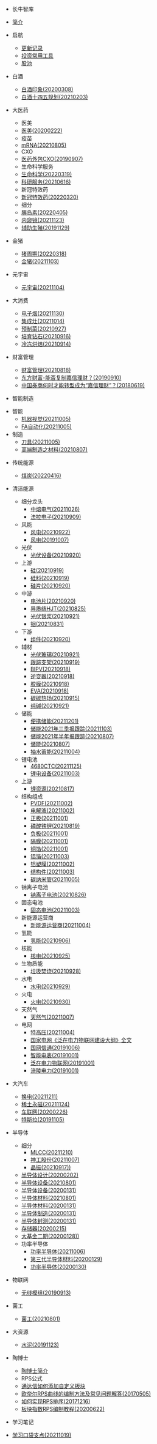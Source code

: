 * 长牛智库

* [简介](README.md)

* 启航
    - [更新记录](myHistory.md)
	- [投资常用工具](myTool.md)
	- [股池](股池/股池.md)
* 白酒
    - [白酒印象(20200308)](/白酒/白酒印象(20200308).md)
	- [白酒十四五规划(20210203)](/白酒/白酒十四五规划(20210203).md)
* 大医药
	* 医美
     - [医美(20200222)](医美/医美(20200222).md)
	* 疫苗
     - [mRNA(20210805)](疫苗/mRNA(20210805).md)  
	* CXO
	 - [医药外包CXO(20190907)](CXO/医药外包CXO(20190907).md)
	* 生命科学服务
	 - [生命科学(20220319)](科研服务/生命科学(20220319).md)
	 - [科研服务(20210616)](科研服务/科研服务(20210616).md)
	* 新冠特效药
	- [新冠特效药(20220320)](大医药/新冠特效药/新冠特效药(20220320).md)
	* 细分
	 - [胰岛素(20220405)](大医药/胰岛素/胰岛素(20220405).md)
	 - [内窥镜(20211123)](大医药/内窥镜/内窥镜(20211123).md)
	 - [辅助生殖(20191129)](辅助生殖/辅助生殖(20191129).md)
  
* 金猪
    - [猪周期(20220318)](大消费/猪周期(20220318).md)
    - [金猪(20211103)](大消费/金猪(20211103).md)
* 元宇宙
  
    - [元宇宙(20211104)](元宇宙/元宇宙(20211104).md)
* 大消费
    - [电子烟(20211130)](大消费/电子烟(20211130).md)
    - [集成灶(20211014)](大消费/集成灶(20211014).md)
    - [预制菜(20210927)](大消费/预制菜(20210927).md)
    - [培育钻石(20210916)](大消费/培育钻石(20210916).md)
    - [冷冻烘焙(20210914)](大消费/冷冻烘焙(20210914).md)
* 财富管理
    - [财富管理(20210818)](财富管理/财富管理(20210818).md)
    - [东方财富-能否复制嘉信理财？(20190910)](财富管理/东方财富-能否复制嘉信理财？(20190910).md)
	- [中国券商何时才能转型成为“嘉信理财”？(20180619)](财富管理/中国券商何时才能转型成为“嘉信理财”？(20180619).md)
* 智能制造
- 智能
    - [机器视觉(20211005)](智能制造/机器视觉(20211005).md)
    - [FA自动化(20211005)](智能制造/FA自动化(20211005).md)
- 制造
    - [刀具(20211005)](智能制造/刀具(20211005).md)
    - [高端制造之材料(20210807)](智能制造/高端制造之材料(20210807).md)
* 传统能源
	- [煤炭(20220416)](传统能源/煤炭/煤炭(20220416).md)
* 清洁能源 
     - 细分龙头
        - [中熔电气(20211026)](清洁能源/细分龙头/中熔电气(20211026).md)
	    - [法拉电子(20210909)](清洁能源/细分龙头/法拉电子(20210909).md)
	 - 风能
	    - [风电(20210922)](清洁能源/风能/风电(20210922).md)
	    - [风电(20191007)](清洁能源/风能/风电(20191007).md)
	 - 光伏
	     - [光伏设备(20210920)](清洁能源/光伏/光伏设备(20210920).md)
	 - 上游
	     - [硅(20210919)](清洁能源/光伏/硅(20210919).md)
	     - [硅料(20210919)](清洁能源/光伏/硅料(20210919).md)
	     - [硅片(20210920)](清洁能源/光伏/硅片(20210920).md)
	 - 中游
	     - [电池片(20210920)](清洁能源/光伏/电池片(20210920).md)
	     - [异质结HJT(20210825)](清洁能源/光伏/异质结HJT(20210825).md) 
	     - [光伏银浆(20210921)](清洁能源/光伏/光伏银浆(20210921).md) 
	     - [铟(20210831)](清洁能源/光伏/铟(20210831).md) 
	 - 下游
	     - [组件(20210920)](清洁能源/光伏/组件(20210920).md)
	 - 辅材
	     - [光伏玻璃(20210921)](清洁能源/光伏/光伏玻璃(20210921).md)
	     - [跟踪支架(20210919)](清洁能源/光伏/跟踪支架(20210919).md)
	     - [BIPV(20210918)](清洁能源/光伏/BIPV(20210918).md)
	     - [逆变器(20210918)](清洁能源/光伏/逆变器(20210918).md)
	     - [胶膜(20210918)](清洁能源/光伏/胶膜(20210918).md)
	     - [EVA(20210918)](清洁能源/光伏/EVA(20210918).md) 
	     - [碳碳热场(20210915)](清洁能源/光伏/碳碳热场(20210915).md) 
	     - [纯碱(20210921)](清洁能源/光伏/纯碱(20210921).md)
     - 储能
        - [便携储能(20211201)](清洁能源/储能/便携储能(20211201).md) 
        - [储能2021年三季报跟踪(20211103)](清洁能源/储能/储能2021年三季报跟踪(20211103).md) 
        - [储能2021年半年报跟踪(20210807)](清洁能源/储能/储能2021年半年报跟踪(20210807).md) 
        - [储能(20210807)](清洁能源/储能/储能(20210807).md) 
        - [抽水蓄能(20211004)](清洁能源/储能/抽水蓄能(20211004).md) 
     - 锂电池
        - [4680CTC(20211125)](清洁能源/锂电池/4680CTC(20211125).md)
        - [锂电设备(20211003)](清洁能源/锂电池/锂电设备(20211003).md)
     - 上游
        - [锂资源(20210817)](清洁能源/锂电池/锂资源(20210817).md) 
     - 结构组成
        - [PVDF(20211002)](清洁能源/锂电池/PVDF(20211002).md) 
        - [电解液(20211002)](清洁能源/锂电池/电解液(20211002).md) 
        - [正极(20211001)](清洁能源/锂电池/正极(20211001).md) 
        - [磷酸铁锂(20210819)](清洁能源/锂电池/磷酸铁锂(20210819).md) 
        - [负极(20211001)](清洁能源/锂电池/负极(20211001).md) 
        - [隔膜(20211001)](清洁能源/锂电池/隔膜(20211001).md) 
        - [铜箔(20211001)](清洁能源/锂电池/铜箔(20211001).md) 
        - [铝箔(20211003)](清洁能源/锂电池/铝箔(20211003).md) 
        - [铝塑膜(20211002)](清洁能源/锂电池/铝塑膜(20211002).md)
        - [结构件(20211003)](清洁能源/锂电池/结构件(20211003).md)
        - [碳纳米管(20211005)](清洁能源/锂电池/碳纳米管(20211005).md)
     - 钠离子电池
         - [钠离子电池(20210826)](清洁能源/钠离子电池/钠离子电池(20210826).md) 
     - 固态电池
         - [固态电池(20211003)](清洁能源/固态电池/固态电池(20211003).md) 
     - 新能源运营商
	    - [新能源运营商(20211004)](清洁能源/新能源运营商/新能源运营商(20211004).md)
     - 氢能
	    - [氢能(20210906)](清洁能源/氢能/氢能(20210906).md)
	 - 核能
	    - [核电(20210925)](清洁能源/核能/核电(20210925).md)
     - 生物质能
	    - [垃圾焚烧(20210928)](清洁能源/生物质能/垃圾焚烧(20210928).md)
	 - 水电
	    - [水电(20210929)](清洁能源/水电/水电(20210929).md)
	 - 火电
	    - [火电(20210930)](清洁能源/火电/火电(20210930).md)
	 - 天然气
	    - [天然气(20211007)](清洁能源/天然气/天然气(20211007).md)
	 - 电网
	    - [特高压(20211004)](清洁能源/电网/特高压(20211004).md)
	    - [国家电网《泛在电力物联网建设大纲》全文](清洁能源/电网/国家电网《泛在电力物联网建设大纲》全文.md)
	    - [国网信通(20191006)](清洁能源/电网/国网信通(20191006).md)
	    - [智能电表(20191001)](清洁能源/电网/智能电表(20191001).md)
	    - [泛在电力物联网(20191001)](清洁能源/电网/泛在电力物联网(20191001).md)
	    - [涪陵电力(20191001)](清洁能源/电网/涪陵电力(20191001).md)
* 大汽车
    - [换电(20211211)](大汽车/换电(20211211).md)
    - [稀土永磁(20211124)](大汽车/稀土永磁(20211124).md)
    - [车联网(20200226)](大汽车/车联网(20200226).md)
    - [特斯拉(20191105)](大汽车/特斯拉(20191105).md)
* 半导体
    - 细分
        - [MLCC(20211210)](半导体/细分龙头/MLCC(20211210).md)
        - [神工股份(20211007)](半导体/细分龙头/神工股份(20211007).md)
	    - [晶振(20210917))](半导体/细分龙头/晶振(20210917).md)
    - [半导体设计(20200202)](半导体/半导体设计(20200202).md)
    - [半导体设备(20210801)](半导体/半导体设备(20210801).md)
    - [半导体设备(20200131)](半导体/半导体设备(20200131).md)
    - [半导体材料(20210801)](半导体/半导体材料(20210801).md)
    - [半导体材料(20200131)](半导体/半导体材料(20200131).md)
    - [半导体制造(20200131)](半导体/半导体制造(20200131).md)
    - [半导体封测(20200131)](半导体/半导体封测(20200131).md)
    - [存储器(20200215)](半导体/存储器(20200215).md)
    - [大基金二期(20200128))](半导体/大基金二期(20200128).md)
    - 功率半导体
        - [功率半导体(20211006)](半导体/功率半导体(20211006).md)
        - [第三代半导体材料(20200129)](半导体/第三代半导体材料(20200129).md)
        - [功率半导体(20200130)](半导体/功率半导体(20200130).md)

* 物联网
    - [无线模组(20190913)](物联网/无线模组(20190913).md)
* 菌工
    - [菌工(20210801)](菌工/菌工(20210801).md)
* 大资源
    - [水泥(20191123)](大资源/水泥(20191123).md)
* 陶博士
    - [陶博士简介](强势股体系/陶博士/陶博士.md)
    - RPS公式
    - [通达信如何添加自定义板块](强势股体系/陶博士/量化公式/通达信如何添加自定义板块.md)
    - [欧奈尔RPS曲线的编制方法及常见问题解答(20170505)](强势股体系/陶博士/量化公式/欧奈尔RPS曲线的编制方法及常见问题解答(20170505).md)
    - [如何实现RPS排序(20171216)](强势股体系/陶博士/量化公式/如何实现RPS排序(20171216).md)
    - [板块指数RPS编制教程(20200622)](强势股体系/陶博士/量化公式/板块指数RPS编制教程(20200622).md)
* 学习笔记
- [学习口袋支点(20211019)](强势股体系/学习笔记/学习口袋支点(20211019).md)